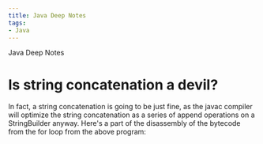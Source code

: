 ```yaml
---
title: Java Deep Notes
tags:
- Java
---
```

Java Deep Notes

# Is string concatenation a devil?

In fact, a string concatenation is going to be just fine, as the javac compiler will optimize the string concatenation as a series of append operations on a StringBuilder anyway. Here's a part of the disassembly of the bytecode from the for loop from the above program:


